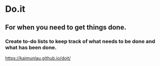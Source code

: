 # Do.it

## For when you need to get things done.

### Create to-do lists to keep track of what needs to be done and what has been done.

https://kaimunlau.github.io/doit/
